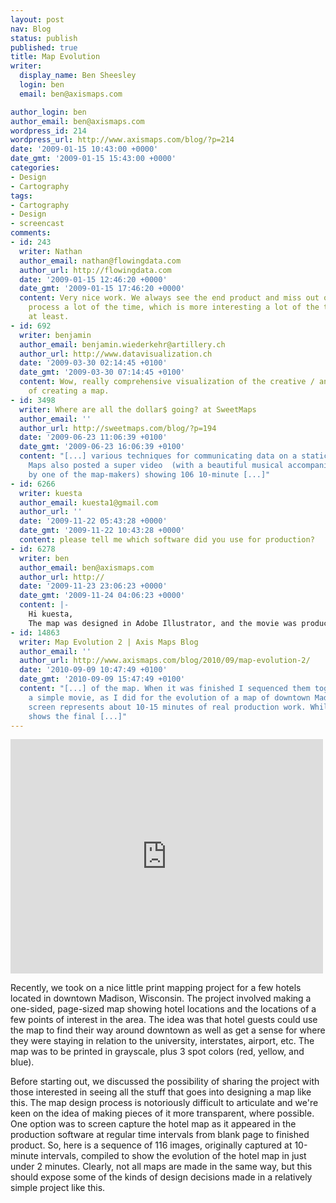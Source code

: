 ```yaml
---
layout: post
nav: Blog
status: publish
published: true
title: Map Evolution
writer:
  display_name: Ben Sheesley
  login: ben
  email: ben@axismaps.com

author_login: ben
author_email: ben@axismaps.com
wordpress_id: 214
wordpress_url: http://www.axismaps.com/blog/?p=214
date: '2009-01-15 10:43:00 +0000'
date_gmt: '2009-01-15 15:43:00 +0000'
categories:
- Design
- Cartography
tags:
- Cartography
- Design
- screencast
comments:
- id: 243
  writer: Nathan
  author_email: nathan@flowingdata.com
  author_url: http://flowingdata.com
  date: '2009-01-15 12:46:20 +0000'
  date_gmt: '2009-01-15 17:46:20 +0000'
  content: Very nice work. We always see the end product and miss out on the design
    process a lot of the time, which is more interesting a lot of the time - to me
    at least.
- id: 692
  writer: benjamin
  author_email: benjamin.wiederkehr@artillery.ch
  author_url: http://www.datavisualization.ch
  date: '2009-03-30 02:14:45 +0100'
  date_gmt: '2009-03-30 07:14:45 +0100'
  content: Wow, really comprehensive visualization of the creative / analytical process
    of creating a map.
- id: 3498
  writer: Where are all the dollar$ going? at SweetMaps
  author_email: ''
  author_url: http://sweetmaps.com/blog/?p=194
  date: '2009-06-23 11:06:39 +0100'
  date_gmt: '2009-06-23 16:06:39 +0100'
  content: "[...] various techniques for communicating data on a static map.  Axis
    Maps also posted a super video  (with a beautiful musical accompaniment composed
    by one of the map-makers) showing 106 10-minute [...]"
- id: 6266
  writer: kuesta
  author_email: kuesta1@gmail.com
  author_url: ''
  date: '2009-11-22 05:43:28 +0000'
  date_gmt: '2009-11-22 10:43:28 +0000'
  content: please tell me which software did you use for production?
- id: 6278
  writer: ben
  author_email: ben@axismaps.com
  author_url: http://
  date: '2009-11-23 23:06:23 +0000'
  date_gmt: '2009-11-24 04:06:23 +0000'
  content: |-
    Hi kuesta,
    The map was designed in Adobe Illustrator, and the movie was produced with iMovie.
- id: 14863
  writer: Map Evolution 2 | Axis Maps Blog
  author_email: ''
  author_url: http://www.axismaps.com/blog/2010/09/map-evolution-2/
  date: '2010-09-09 10:47:49 +0100'
  date_gmt: '2010-09-09 15:47:49 +0100'
  content: "[...] of the map. When it was finished I sequenced them together to form
    a simple movie, as I did for the evolution of a map of downtown Madison, WI. Each
    screen represents about 10-15 minutes of real production work. While this PDF
    shows the final [...]"
---
```

<iframe src="https://player.vimeo.com/video/158637854" width="500" height="375" frameborder="0" webkitallowfullscreen mozallowfullscreen allowfullscreen></iframe>
<p>Recently, we took on a nice little print mapping project for a few hotels located in downtown Madison, Wisconsin. The project involved making a one-sided, page-sized map showing hotel locations and the locations of a few points of interest in the area. The idea was that hotel guests could use the map to find their way around downtown as well as get a sense for where they were staying in relation to the university, interstates, airport, etc. The map was to be printed in grayscale, plus 3 spot colors (red, yellow, and blue).</p>
<p>Before starting out, we discussed the possibility of sharing the project with those interested in seeing all the stuff that goes into designing a map like this. The map design process is notoriously difficult to articulate and we're keen on the idea of making pieces of it more transparent, where possible. One option was to screen capture the hotel map as it appeared in the production software at regular time intervals from blank page to finished product. So, here is a sequence of 116 images, originally captured at 10-minute intervals, compiled to show the evolution of the hotel map in just under 2 minutes. Clearly, not all maps are made in the same way, but this should expose some of the kinds of design decisions made in a relatively simple project like this.</p>
